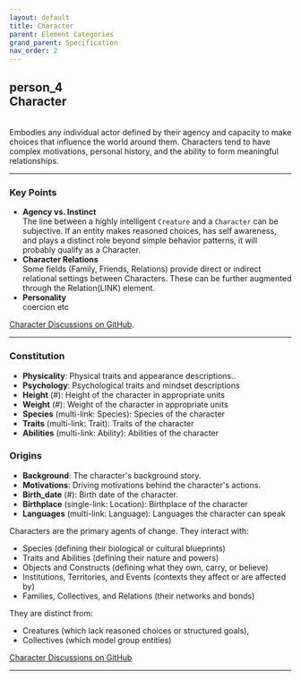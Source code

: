 ```yaml
---
layout: default
title: Character
parent: Element Categories
grand_parent: Specification
nav_order: 2
---
```


<h2><span class="material-symbols-outlined">person_4</span><br>Character</h2>
<br>
Embodies any individual actor defined by their agency and capacity to make choices that influence the world around them. Characters tend to have complex motivations, personal history, and the ability to form meaningful relationships.

---
### Key Points
 
* **Agency vs. Instinct** <br>
The line between a highly intelligent `Creature` and a `Character` can be subjective. If an entity makes reasoned choices, has self awareness, and plays a distinct role beyond simple behavior patterns, it will probably qualify as a Character.
* **Character Relations** <br>
Some fields (Family, Friends, Relations) provide direct or indirect relational settings between Characters. These can be further augmented through the Relation(LINK) element.
* **Personality** <br>
coercion etc



[Character Discussions on GitHub](https://github.com/OnlyWorlds/OnlyWorlds/discussions/categories/Character).

 
---
### Constitution
- **Physicality**: Physical traits and appearance descriptions..
- **Psychology**: Psychological traits and mindset descriptions
- **Height** (#): Height of the character in appropriate units
- **Weight** (#): Weight of the character in appropriate units
- **Species** (multi-link: Species): Species of the character
- **Traits** (multi-link: Trait): Traits of the character
- **Abilities** (multi-link: Ability): Abilities of the character

### Origins
- **Background**: The character's background story.
- **Motivations**: Driving motivations behind the character's actions.
- **Birth_date** (#): Birth date of the character.
- **Birthplace** (single-link: Location): Birthplace of the character
- **Languages** (multi-link: Language): Languages the character can speak

Characters are the primary agents of change. They interact with:
*    Species (defining their biological or cultural blueprints)
*    Traits and Abilities (defining their nature and powers)
*    Objects and Constructs (defining what they own, carry, or believe)
*    Institutions, Territories, and Events (contexts they affect or are affected by)
*    Families, Collectives, and Relations (their networks and bonds)

They are distinct from:
*    Creatures (which lack reasoned choices or structured goals),
*    Collectives (which model group entities)  

[Character Discussions on GitHub](https://github.com/OnlyWorlds/OnlyWorlds/discussions/categories/Character)

---
 